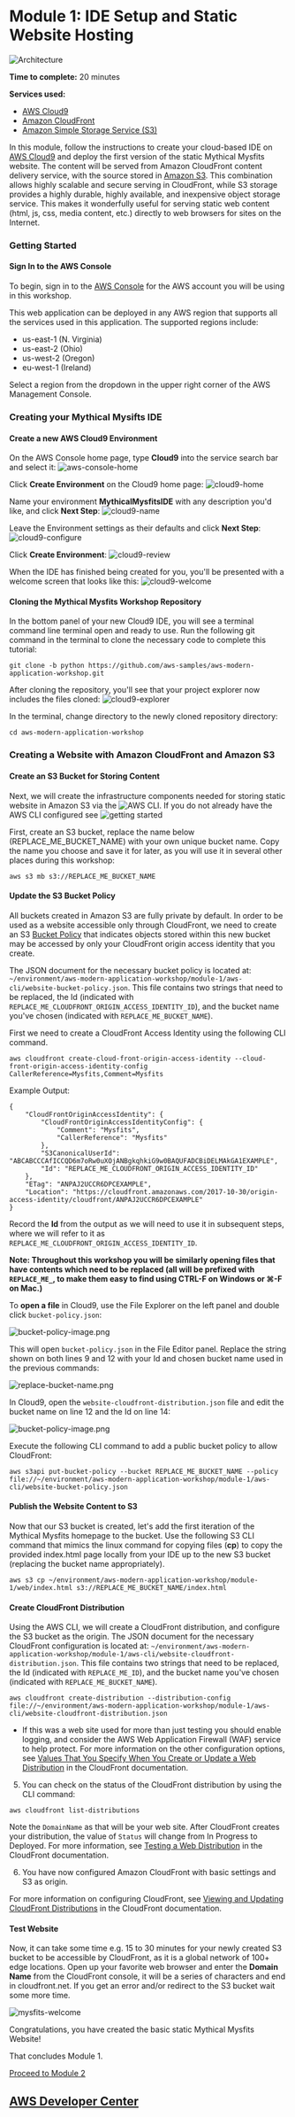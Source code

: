 # Module 1: IDE Setup and Static Website Hosting

![Architecture](/images/module-1/architecture-module-1.png)

**Time to complete:** 20 minutes

**Services used:**
* [AWS Cloud9](https://aws.amazon.com/cloud9/)
* [Amazon CloudFront](https://aws.amazon.com/cloudfront/)
* [Amazon Simple Storage Service (S3)](https://aws.amazon.com/s3/)

In this module, follow the instructions to create your cloud-based IDE on [AWS Cloud9](https://aws.amazon.com/cloud9/) and deploy the first version of the static Mythical Mysfits website. The content will be served from Amazon CloudFront content delivery service, with the source stored in [Amazon S3](https://aws.amazon.com/s3/). This combination allows highly scalable and secure serving in CloudFront, while S3 storage provides a highly durable, highly available, and inexpensive object storage service. This makes it wonderfully useful for serving static web content (html, js, css, media content, etc.) directly to web browsers for sites on the Internet.

### Getting Started

#### Sign In to the AWS Console
To begin, sign in to the [AWS Console](https://console.aws.amazon.com) for the AWS account you will be using in this workshop.

This web application can be deployed in any AWS region that supports all the services used in this application. The supported regions include:

* us-east-1 (N. Virginia)
* us-east-2 (Ohio)
* us-west-2 (Oregon)
* eu-west-1 (Ireland)

Select a region from the dropdown in the upper right corner of the AWS Management Console.

### Creating your Mythical Mysifts IDE

#### Create a new AWS Cloud9 Environment

 On the AWS Console home page, type **Cloud9** into the service search bar and select it:
 ![aws-console-home](/images/module-1/cloud9-service.png)


Click **Create Environment** on the Cloud9 home page:
![cloud9-home](/images/module-1/cloud9-home.png)


Name your environment **MythicalMysfitsIDE** with any description you'd like, and click **Next Step**:
![cloud9-name](/images/module-1/cloud9-name-ide.png)


Leave the Environment settings as their defaults and click **Next Step**:
![cloud9-configure](/images/module-1/cloud9-configure-env.png)


Click **Create Environment**:
![cloud9-review](/images/module-1/cloud9-review.png)


When the IDE has finished being created for you, you'll be presented with a welcome screen that looks like this:
![cloud9-welcome](/images/module-1/cloud9-welcome.png)

#### Cloning the Mythical Mysfits Workshop Repository

In the bottom panel of your new Cloud9 IDE, you will see a terminal command line terminal open and ready to use.  Run the following git command in the terminal to clone the necessary code to complete this tutorial:

```
git clone -b python https://github.com/aws-samples/aws-modern-application-workshop.git
```

After cloning the repository, you'll see that your project explorer now includes the files cloned:
![cloud9-explorer](/images/module-1/cloud9-explorer.png)


In the terminal, change directory to the newly cloned repository directory:

```
cd aws-modern-application-workshop
```

### Creating a Website with Amazon CloudFront and Amazon S3

#### Create an S3 Bucket for Storing Content
Next, we will create the infrastructure components needed for storing static website in Amazon S3 via the ![AWS CLI](https://aws.amazon.com/cli/). If you do not already have the AWS CLI configured see ![getting started](http://docs.aws.amazon.com/cli/latest/userguide/)

First, create an S3 bucket, replace the name below (REPLACE_ME_BUCKET_NAME) with your own unique bucket name.  Copy the name you choose and save it for later, as you will use it in several other places during this workshop:

```
aws s3 mb s3://REPLACE_ME_BUCKET_NAME
```

#### Update the S3 Bucket Policy

All buckets created in Amazon S3 are fully private by default. In order to be used as a website accessible only through CloudFront, we need to create an S3 [Bucket Policy](https://docs.aws.amazon.com/AmazonS3/latest/dev/example-bucket-policies.html) that indicates objects stored within this new bucket may be accessed by only your CloudFront origin access identity that you create. 

The JSON document for the necessary bucket policy is located at: `~/environment/aws-modern-application-workshop/module-1/aws-cli/website-bucket-policy.json`.  This file contains two strings that need to be replaced, the Id (indicated with `REPLACE_ME_CLOUDFRONT_ORIGIN_ACCESS_IDENTITY_ID`), and the bucket name you've chosen (indicated with `REPLACE_ME_BUCKET_NAME`). 

First we need to create a CloudFront Access Identity using the following CLI command.

```
aws cloudfront create-cloud-front-origin-access-identity --cloud-front-origin-access-identity-config CallerReference=Mysfits,Comment=Mysfits
```
Example Output: 
```
{
    "CloudFrontOriginAccessIdentity": {
        "CloudFrontOriginAccessIdentityConfig": {
            "Comment": "Mysfits", 
            "CallerReference": "Mysfits"
        }, 
        "S3CanonicalUserId": "ABCABCCCAfICCQD6m7oRw0uXOjANBgkqhkiG9w0BAQUFADCBiDELMAkGA1EXAMPLE", 
        "Id": "REPLACE_ME_CLOUDFRONT_ORIGIN_ACCESS_IDENTITY_ID"
    }, 
    "ETag": "ANPAJ2UCCR6DPCEXAMPLE", 
    "Location": "https://cloudfront.amazonaws.com/2017-10-30/origin-access-identity/cloudfront/ANPAJ2UCCR6DPCEXAMPLE"
}

```
Record the **Id** from the output as we will need to use it in subsequent steps, where we will refer to it as `REPLACE_ME_CLOUDFRONT_ORIGIN_ACCESS_IDENTITY_ID`.
  

**Note: Throughout this workshop you will be similarly opening files that have contents which need to be replaced (all will be prefixed with `REPLACE_ME_`, to make them easy to find using CTRL-F on Windows or ⌘-F on Mac.)**

To **open a file** in Cloud9, use the File Explorer on the left panel and double click `bucket-policy.json`:

![bucket-policy-image.png](/images/module-1/bucket-policy.png)

This will open `bucket-policy.json` in the File Editor panel.  Replace the string shown on both lines 9 and 12 with your Id and chosen bucket name used in the previous commands:

![replace-bucket-name.png](/images/module-1/replace-bucket-name.png)

In Cloud9, open the `website-cloudfront-distribution.json` file and edit the bucket name on line 12 and the Id on line 14:

![bucket-policy-image.png](/images/module-1/cloudfront-distribution.png)

Execute the following CLI command to add a public bucket policy to allow CloudFront:

```
aws s3api put-bucket-policy --bucket REPLACE_ME_BUCKET_NAME --policy file://~/environment/aws-modern-application-workshop/module-1/aws-cli/website-bucket-policy.json
```

#### Publish the Website Content to S3

Now that our S3 bucket is created, let's add the first iteration of the Mythical Mysfits homepage to the bucket.  Use the following S3 CLI command that mimics the linux command for copying files (**cp**) to copy the provided index.html page locally from your IDE up to the new S3 bucket (replacing the bucket name appropriately).

```
aws s3 cp ~/environment/aws-modern-application-workshop/module-1/web/index.html s3://REPLACE_ME_BUCKET_NAME/index.html
```

#### Create CloudFront Distribution

Using the AWS CLI, we will create a CloudFront distribution, and configure the S3 bucket as the origin. The JSON document for the necessary CloudFront configuration is located at: `~/environment/aws-modern-application-workshop/module-1/aws-cli/website-cloudfront-distribution.json`.  This file contains two strings that need to be replaced, the Id (indicated with `REPLACE_ME_ID`), and the bucket name you've chosen (indicated with `REPLACE_ME_BUCKET_NAME`).  

```
aws cloudfront create-distribution --distribution-config file://~/environment/aws-modern-application-workshop/module-1/aws-cli/website-cloudfront-distribution.json
```

  * If this was a web site used for more than just testing you should enable logging, and consider the AWS Web Application Firewall (WAF) service to help protect. For more information on the other configuration options, see [Values That You Specify When You Create or Update a Web Distribution](https://docs.aws.amazon.com/AmazonCloudFront/latest/DeveloperGuide/distribution-web-values-specify.html) in the CloudFront documentation.


5. You can check on the status of the CloudFront distribution by using the CLI command:
```
aws cloudfront list-distributions
```
Note the `DomainName` as that will be your web site. After CloudFront creates your distribution, the value of `Status` will change from In Progress to Deployed.
For more information, see [Testing a Web Distribution](https://docs.aws.amazon.com/AmazonCloudFront/latest/DeveloperGuide/distribution-web-testing.html) in the CloudFront documentation.


6. You have now configured Amazon CloudFront with basic settings and S3 as origin.

For more information on configuring CloudFront, see [Viewing and Updating CloudFront Distributions](https://docs.aws.amazon.com/AmazonCloudFront/latest/DeveloperGuide/HowToUpdateDistribution.html) in the CloudFront documentation.

#### Test Website

Now, it can take some time e.g. 15 to 30 minutes for your newly created S3 bucket to be accessible by CloudFront, as it is a global network of 100+ edge locations. Open up your favorite web browser and enter the **Domain Name** from the CloudFront console, it will be a series of characters and end in cloudfront.net. If you get an error and/or redirect to the S3 bucket wait some more time.

![mysfits-welcome](/images/module-1/mysfits-welcome.png)

Congratulations, you have created the basic static Mythical Mysfits Website!

That concludes Module 1.

[Proceed to Module 2](/module-2)


## [AWS Developer Center](https://developer.aws)
